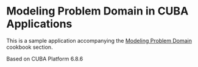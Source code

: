 # Modeling Problem Domain in CUBA Applications

This is a sample application accompanying the [Modeling Problem Domain](https://doc.cuba-platform.com/manual-6.8/modeling_domain_recipes.html) cookbook section.

Based on CUBA Platform 6.8.6
